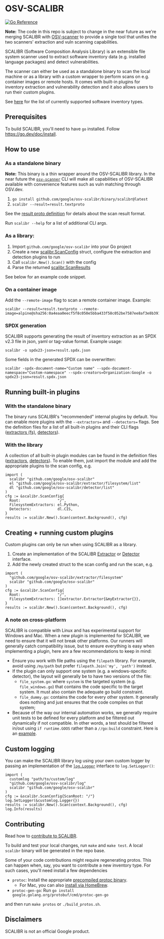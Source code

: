 # OSV-SCALIBR

[![Go Reference](https://pkg.go.dev/badge/github.com/google/osv-scalibr.svg)](https://pkg.go.dev/github.com/google/osv-scalibr)

**Note:** The code in this repo is subject to change in the near future as we're merging SCALIBR with [OSV-scanner](https://github.com/google/osv-scanner) to provide a single tool that unifies the two scanners' extraction and vuln scanning capabilities.

SCALIBR (Software Composition Analysis Library) is an extensible file system scanner used to extract software inventory data (e.g. installed language packages) and detect vulnerabilities.

The scanner can either be used as a standalone binary to scan the local machine or as a library with a custom wrapper to perform scans on e.g. container images or remote hosts. It comes with built-in plugins for inventory extraction and vulnerability detection and it also allows users to run their custom plugins.

See [here](docs/supported_inventory_types.md) for the list of currently supported software inventory types.

## Prerequisites

To build SCALIBR, you'll need to have `go` installed. Follow https://go.dev/doc/install.

## How to use

### As a standalone binary

**Note:** This binary is a thin wrapper around the OSV-SCALIBR library. In the near future the [`osv-scanner`](https://github.com/google/osv-scanner) CLI will make all capabilities of OSV-SCALIBR available with convenience features such as vuln matching through OSV.dev.

1. `go install github.com/google/osv-scalibr/binary/scalibr@latest`
1. `scalibr --result=result.textproto`

See the [result proto definition](/binary/proto/scan_result.proto) for details about the scan result format.

Run `scalibr --help` for a list of additional CLI args.

### As a library:
1. Import `github.com/google/osv-scalibr` into your Go project
1. Create a new [scalibr.ScanConfig](/scalibr.go#L36) struct, configure the extraction and detection plugins to run
1. Call `scalibr.New().Scan()` with the config
1. Parse the returned [scalibr.ScanResults](/scalibr.go#L50)

See below for an example code snippet.

### On a container image

Add the `--remote-image` flag to scan a remote container image. Example:

```
scalibr --result=result.textproto --remote-image=alpine@sha256:0a4eaa0eecf5f8c050e5bba433f58c052be7587ee8af3e8b3910ef9ab5fbe9f5
```

### SPDX generation

SCALIBR supports generating the result of inventory extraction as an SPDX v2.3 file in json, yaml or tag-value format. Example usage:

```
scalibr -o spdx23-json=result.spdx.json
```

Some fields in the generated SPDX can be overwritten:

```
scalibr -spdx-document-name="Custom name" --spdx-document-namespace="Custom-namespace" --spdx-creators=Organization:Google -o spdx23-json=result.spdx.json
```

## Running built-in plugins

### With the standalone binary
The binary runs SCALIBR's "recommended" internal plugins by default. You can enable more plugins with the `--extractors=` and `--detectors=` flags. See the definition files for a list of all built-in plugins and their CLI flags ([extractors (fs)](/extractor/filesystem/list/list.go#L26), [detectors](/detector/list/list.go#L26)).

### With the library
A collection of all built-in plugin modules can be found in the definition files ([extractors](/extractor/filesystem/list/list.go#L26), [detectors](/detector/list/list.go#L26)). To enable them, just import the module and add the appropriate plugins to the scan config, e.g.

```
import (
  scalibr "github.com/google/osv-scalibr"
  el "github.com/google/osv-scalibr/extractor/filesystem/list"
  dl "github.com/google/osv-scalibr/detector/list"
)
cfg := &scalibr.ScanConfig{
  Root:                 "/",
  FilesystemExtractors: el.Python,
  Detectors:            dl.CIS,
}
results := scalibr.New().Scan(context.Background(), cfg)
```

## Creating + running custom plugins
Custom plugins can only be run when using SCALIBR as a library.

1. Create an implementation of the SCALIBR [Extractor](/extractor/filesystem/extractor.go#L30) or [Detector](/detector/detector.go#L28) interface.
2. Add the newly created struct to the scan config and run the scan, e.g.

```
import (
  "github.com/google/osv-scalibr/extractor/filesystem"
  scalibr "github.com/google/osv-scalibr"
)
cfg := &scalibr.ScanConfig{
  Root:                 "/",
  FilesystemExtractors: []extractor.Extractor{&myExtractor{}},
}
results := scalibr.New().Scan(context.Background(), cfg)
```

### A note on cross-platform

SCALIBR is compatible with Linux and has experimental support for Windows and
Mac. When a new plugin is implemented for SCALIBR, we need to ensure that it
will not break other platforms. Our runners will generally catch compatibility
issue, but to ensure everything is easy when implementing a plugin, here are a
few recommendations to keep in mind:

*   Ensure you work with file paths using the `filepath` library. For example,
    avoid using `/my/path` but prefer `filepath.Join('my', 'path')` instead.
*   If the plugin can only support one system (e.g. a windows-specific
    detector), the layout will generally be to have two versions of the file:
    *   `file_system.go`: where `system` is the targeted system (e.g.
        `file_windows.go`) that contains the code specific to the target system.
        It must also contain the adequate go build constraint.
    *   `file_dummy.go`: contains the code for every other system. It generally
        does nothing and just ensures that the code compiles on that system;
*   Because of the way our internal automation works, we generally require unit
    tests to be defined for every platform and be filtered out dynamically if
    not compatible. In other words, a test should be filtered in/out using
    `if runtime.GOOS` rather than a `//go:build` constraint. Here is an
    [example](https://github.com/google/osv-scalibr/commit/7a87679f5c688e7bac4527d29c1823597a52bb40#diff-72efad005e0fbfe34c60e496dfb55ec15fc50f4b12be0934f08a3acaf7733616L79).

## Custom logging
You can make the SCALIBR library log using your own custom logger by passing an implementation of the [`log.Logger`](/log/log.go#L22) interface to `log.SetLogger()`:

```
import (
  customlog "path/to/custom/log"
  "github.com/google/osv-scalibr/log"
  scalibr "github.com/google/osv-scalibr"
)
cfg := &scalibr.ScanConfig{ScanRoot: "/"}
log.SetLogger(&customlog.Logger{})
results := scalibr.New().Scan(context.Background(), cfg)
log.Info(results)
```

## Contributing
Read how to [contribute to SCALIBR](CONTRIBUTING.md).

To build and test your local changes, run `make` and `make test`. A local `scalibr` binary will be generated in the repo base.

Some of your code contributions might require regenerating protos. This can
happen when, say, you want to contribute a new inventory type. For such cases,
you'll need install a few dependencies

* `protoc`: Install the appropriate [precompiled protoc binary](https://grpc.io/docs/protoc-installation/#install-pre-compiled-binaries-any-os).
  * For Mac, you can also [install via HomeBrew](https://grpc.io/docs/protoc-installation/#install-using-a-package-manager).
* `protoc-gen-go`: Run `go install google.golang.org/protobuf/cmd/protoc-gen-go`

and then run `make protos` or `./build_protos.sh`.

## Disclaimers
SCALIBR is not an official Google product.
